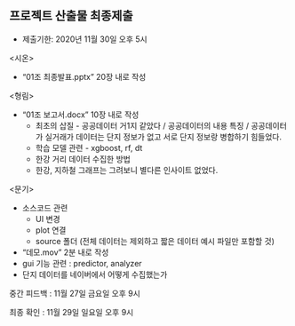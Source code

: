 ## 프로젝트 산출물 최종제출

- 제출기한: 2020년 11월 30일 오후 5시 

<시온>

- “01조 최종발표.pptx” 20장 내로 작성 

<형림>

- “01조 보고서.docx” 10장 내로 작성
  - 최초의 삽질 - 공공데이터 거1지 같았다 / 공공데이터의 내용 특징 / 공공데이터가 실거래가 데이터는 단지 정보가 없고 서로 단지 정보랑 병합하기 힘들었다.
  - 학습 모델 관련 - xgboost, rf, dt
  - 한강 거리 데이터 수집한 방법
  - 한강, 지하철 그래프는 그려보니 별다른 인사이트 없었다.

<문기>

- 소스코드 관련
  - UI 변경
  - plot 연결
  - source 폴더 (전체 데이터는 제외하고 짧은 데이터 예시 파일만 포함할 것)
- “데모.mov” 2분 내로 작성
- gui 기능 관련  : predictor, analyzer
- 단지 데이터를 네이버에서 어떻게 수집했는가



중간 피드백 : 11월 27일 금요일 오후 9시

최종 확인 : 11월 29일 일요일 오후 9시